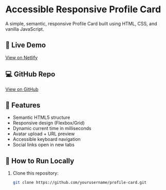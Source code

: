 # Accessible Responsive Profile Card

A simple, semantic, responsive Profile Card built using HTML, CSS, and vanilla JavaScript.

## 🚀 Live Demo
[View on Netlify](https://your-netlify-link.netlify.app)

## 💻 GitHub Repo
[View on GitHub](https://github.com/yourusername/profile-card)

## 🧩 Features
- Semantic HTML5 structure
- Responsive design (Flexbox/Grid)
- Dynamic current time in milliseconds
- Avatar upload + URL preview
- Accessible keyboard navigation
- Social links open in new tabs

## 🧠 How to Run Locally
1. Clone this repository:
   ```bash
   git clone https://github.com/yourusername/profile-card.git